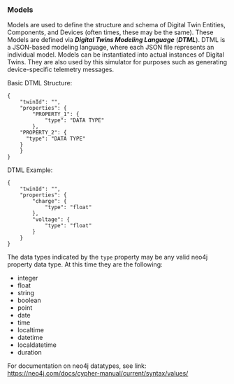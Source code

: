 ### Models
Models are used to define the structure and schema of Digital Twin Entities, Components, and Devices (often times, these may be the same).  These Models are defined via _**Digital Twins Modeling Language**_ (_**DTML**_).  DTML is a JSON-based modeling language, where each JSON file represents an individual model.  Models can be instantiated into actual instances of Digital Twins.  They are also used by this simulator for purposes such as generating device-specific telemetry messages.

Basic DTML Structure:

```
{
	"twinId": "",
	"properties": {
		"PROPERTY_1": {
			"type": "DATA TYPE"
		},
    "PROPERTY_2": {
      "type": "DATA TYPE"
    }
	}
}

```

DTML Example:

```
{
	"twinId": "",
	"properties": {
		"charge": {
			"type": "float"
		},
		"voltage": {
			"type": "float"
		}
	}
}
```

The data types indicated by the `type` property may be any valid neo4j property data type.  At this time they are the following:
- integer
- float
- string
- boolean
- point
- date
- time
- localtime
- datetime
- localdatetime
- duration

For documentation on neo4j datatypes, see link: <https://neo4j.com/docs/cypher-manual/current/syntax/values/>
